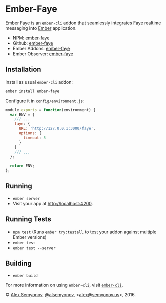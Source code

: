 # Ember-Faye

Ember Faye is an [`ember-cli`][] addon that seamlessly integrates [Faye][] realtime messaging into [Ember][] application.

* NPM: [ember-faye][npm]
* Github: [ember-faye][github]
* Ember Addons: [ember-faye][emberaddons]
* Ember Observer: [ember-faye][emberobserver]

## Installation

Install as usual `ember-cli` addon:

``` bash
ember install ember-faye
```

Configure it in `config/environment.js`:

``` javascript
module.exports = function(environment) {
  var ENV = {
    /// ...
    faye: {
      URL: 'http://127.0.0.1:3000/faye',
      options: {
        timeout: 5
      }
    }
    /// ...
  };

  return ENV;
};
```

## Running

* `ember server`
* Visit your app at [http://localhost:4200](http://localhost:4200).

## Running Tests

* `npm test` (Runs `ember try:testall` to test your addon against multiple Ember versions)
* `ember test`
* `ember test --server`

## Building

* `ember build`

For more information on using `ember-cli`, visit [`ember-cli`][].

© [Alex Semyonov][], [@alsemyonov][], <[alex@semyonov.us][]>, 2016.

[Ember]: http://emberjs.com/
[`ember-cli`]: http://ember-cli.com/
[Faye]: http://faye.jcoglan.com/

[npm]: https://www.npmjs.com/package/ember-faye
[github]: https://github.com/alsemyonov/ember-faye
[emberobserver]: https://emberobserver.com/addons/ember-faye
[emberaddons]: https://www.emberaddons.com/?query=ember-faye

[Alex Semyonov]: https://al.semyonov.us/
[@alsemyonov]: https://github.com/alsemyonov
[alex@semyonov.us]: mailto:alex@semyonov.us
